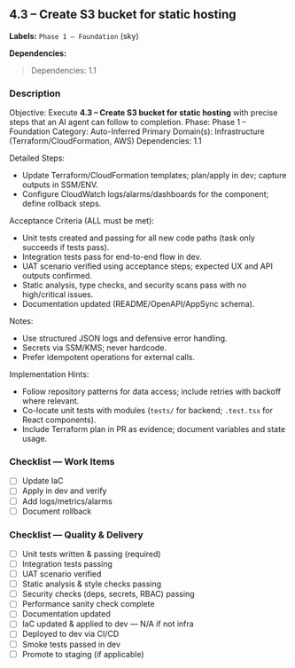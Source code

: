 ## 4.3 – Create S3 bucket for static hosting
**Labels:** `Phase 1 – Foundation` (sky)

**Dependencies:**

> Dependencies: 1.1

### Description
Objective: Execute **4.3 – Create S3 bucket for static hosting** with precise steps that an AI agent can follow to completion.
Phase: Phase 1 – Foundation
Category: Auto-Inferred
Primary Domain(s): Infrastructure (Terraform/CloudFormation, AWS)
Dependencies: 1.1

Detailed Steps:
- Update Terraform/CloudFormation templates; plan/apply in dev; capture outputs in SSM/ENV.
- Configure CloudWatch logs/alarms/dashboards for the component; define rollback steps.

Acceptance Criteria (ALL must be met):
- Unit tests created and passing for all new code paths (task only succeeds if tests pass).
- Integration tests pass for end-to-end flow in dev.
- UAT scenario verified using acceptance steps; expected UX and API outputs confirmed.
- Static analysis, type checks, and security scans pass with no high/critical issues.
- Documentation updated (README/OpenAPI/AppSync schema).

Notes:
- Use structured JSON logs and defensive error handling.
- Secrets via SSM/KMS; never hardcode.
- Prefer idempotent operations for external calls.

Implementation Hints:
- Follow repository patterns for data access; include retries with backoff where relevant.
- Co-locate unit tests with modules (`tests/` for backend; `.test.tsx` for React components).
- Include Terraform plan in PR as evidence; document variables and state usage.


### Checklist — Work Items
- [ ] Update IaC
- [ ] Apply in dev and verify
- [ ] Add logs/metrics/alarms
- [ ] Document rollback

### Checklist — Quality & Delivery
- [ ] Unit tests written & passing (required)
- [ ] Integration tests passing
- [ ] UAT scenario verified
- [ ] Static analysis & style checks passing
- [ ] Security checks (deps, secrets, RBAC) passing
- [ ] Performance sanity check complete
- [ ] Documentation updated
- [ ] IaC updated & applied to dev — N/A if not infra
- [ ] Deployed to dev via CI/CD
- [ ] Smoke tests passed in dev
- [ ] Promote to staging (if applicable)
